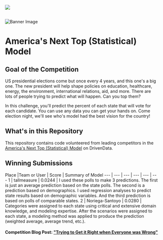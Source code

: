 [<img src='https://drivendata.s3.amazonaws.com/images/drivendata.png'>](https://www.drivendata.org/)
<br><br>

![Banner Image](https://s3.amazonaws.com/drivendata/comp_images/electoral_map_1.jpg)

# America's Next Top (Statistical) Model

## Goal of the Competition
US presidential elections come but once every 4 years, and this one's a big one. The new president will help shape policies on education, healthcare, energy, the environment, international relations, aid, and more. There are lots of people trying to predict what will happen. Can you top them?

In this challenge, you'll predict the percent of each state that will vote for each candidate. You can use any data you can get your hands on. Come election night, we'll see who's model had the best vision for the country!

## What's in this Repository
This repository contains code volunteered from leading competitors in the [America's Next Top (Statistical) Model](https://www.drivendata.org/competitions/43/) on DrivenData.


## Winning Submissions

Place |Team or User | Score | Summary of Model
--- | --- | --- | --- | --- | ---
1 | tallmeasure | 0.0244 | I used these polls to make 3 predictions. The first is just an average prediction based on the state polls. The second is a prediction based on demographics. I used regression analyses to predict state results based on demographic variables. And the third prediction is based on polls of comparable states.
2 | Noriega-Santoyo | 0.0280 | Categories were assigned to each state using critical and extensive domain knowledge, and modeling expertise.  After the scenarios were assigned to each state, a modeling method was applied to produce the prediction (weighted average, average trend, etc.).

#### Competition Blog Post: ["Trying to Get it Right when Everyone was Wrong"](http://blog.drivendata.org/2016/12/20/election-results/)
